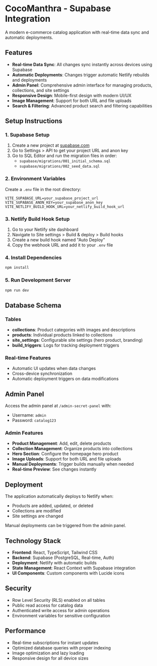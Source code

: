 # CocoManthra - Supabase Integration

A modern e-commerce catalog application with real-time data sync and automatic deployments.

## Features

- **Real-time Data Sync**: All changes sync instantly across devices using Supabase
- **Automatic Deployments**: Changes trigger automatic Netlify rebuilds and deployments
- **Admin Panel**: Comprehensive admin interface for managing products, collections, and site settings
- **Responsive Design**: Mobile-first design with modern UI/UX
- **Image Management**: Support for both URL and file uploads
- **Search & Filtering**: Advanced product search and filtering capabilities

## Setup Instructions

### 1. Supabase Setup

1. Create a new project at [supabase.com](https://supabase.com)
2. Go to Settings > API to get your project URL and anon key
3. Go to SQL Editor and run the migration files in order:
   - `supabase/migrations/001_initial_schema.sql`
   - `supabase/migrations/002_seed_data.sql`

### 2. Environment Variables

Create a `.env` file in the root directory:

```env
VITE_SUPABASE_URL=your_supabase_project_url
VITE_SUPABASE_ANON_KEY=your_supabase_anon_key
VITE_NETLIFY_BUILD_HOOK_URL=your_netlify_build_hook_url
```

### 3. Netlify Build Hook Setup

1. Go to your Netlify site dashboard
2. Navigate to Site settings > Build & deploy > Build hooks
3. Create a new build hook named "Auto Deploy"
4. Copy the webhook URL and add it to your `.env` file

### 4. Install Dependencies

```bash
npm install
```

### 5. Run Development Server

```bash
npm run dev
```

## Database Schema

### Tables

- **collections**: Product categories with images and descriptions
- **products**: Individual products linked to collections
- **site_settings**: Configurable site settings (hero product, branding)
- **build_triggers**: Logs for tracking deployment triggers

### Real-time Features

- Automatic UI updates when data changes
- Cross-device synchronization
- Automatic deployment triggers on data modifications

## Admin Panel

Access the admin panel at `/admin-secret-panel` with:
- Username: `admin`
- Password: `catalog123`

### Admin Features

- **Product Management**: Add, edit, delete products
- **Collection Management**: Organize products into collections
- **Hero Section**: Configure the homepage hero product
- **Image Uploads**: Support for both URL and file uploads
- **Manual Deployments**: Trigger builds manually when needed
- **Real-time Preview**: See changes instantly

## Deployment

The application automatically deploys to Netlify when:
- Products are added, updated, or deleted
- Collections are modified
- Site settings are changed

Manual deployments can be triggered from the admin panel.

## Technology Stack

- **Frontend**: React, TypeScript, Tailwind CSS
- **Backend**: Supabase (PostgreSQL, Real-time, Auth)
- **Deployment**: Netlify with automatic builds
- **State Management**: React Context with Supabase integration
- **UI Components**: Custom components with Lucide icons

## Security

- Row Level Security (RLS) enabled on all tables
- Public read access for catalog data
- Authenticated write access for admin operations
- Environment variables for sensitive configuration

## Performance

- Real-time subscriptions for instant updates
- Optimized database queries with proper indexing
- Image optimization and lazy loading
- Responsive design for all device sizes